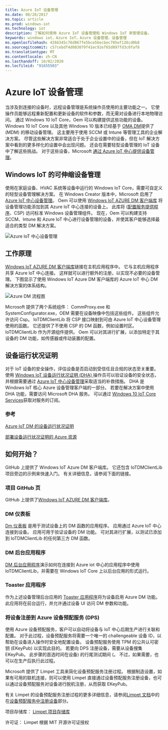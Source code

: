 ```yaml
---
title: Azure IoT 设备管理
ms.date: 08/28/2017
ms.topic: article
ms.prod: windows-iot
ms.technology: iot
description: 了解如何使用 Azure IoT 设备管理和 Windows IoT 来管理设备。
keywords: windows iot，Azure IoT，Azure 设备管理，设备管理
ms.openlocfilehash: 4266345c76d867fe5bce5becbec705ef126cd0b8
ms.sourcegitcommit: c57cebdf4d083079f41ec92ef65d897fd3c0faf8
ms.translationtype: MT
ms.contentlocale: zh-CN
ms.lasthandoff: 10/02/2020
ms.locfileid: "91655503"
---
```

# <a name="azure-iot-device-management"></a>Azure IoT 设备管理   

当涉及到连接的设备时，远程设备管理是系统操作员使用的主要功能之一。 它使操作员能够远程重新配置和更新设备的软件和参数，而无需对设备进行本地物理访问。 通过 Windows 10 IoT Core，Oem 可以构建提供这些功能的设备。 Windows 10 IoT Core 以及其他 Windows 10 版本已经基于 [OMA DM](https://en.wikipedia.org/wiki/OMA_Device_Management)提供了 (MDM) 的移动设备管理。 这主要用于使用 SCCM 或 Intune 等管理工具的企业解决方案。 尽管这些解决方案非常适合于处于企业设置中的设备，但在 IoT 解决方案中看到的更多样化的设置中会出现问题。 还会在需要轻型设备管理的 IoT 设备中了解这些挑战。 对于这些设备，Microsoft [通过 Azure IoT 中心提供设备管理](https://docs.microsoft.com/azure/iot-hub/iot-hub-device-management-overview)。    

## <a name="scalable-device-management-with-windows-iot"></a>Windows IoT 的可伸缩设备管理  

使用在家庭设备、HVAC 系统等设备中运行的 Windows IoT Core，需要可自定义的轻型设备管理解决方案。 在 Windows Creator 版本中，Microsoft 启用了 [Azure IoT 中心设备管理](https://docs.microsoft.com/azure/iot-hub/iot-hub-device-management-overview)。 Oem 可以使用 [Windows IoT AZURE DM 客户端库](https://aka.ms/iot-core-azure-dm-client) 将设备管理功能添加到其 Azure IoT 中心连接的设备上。 此库将 ([配置服务提供程序](https://msdn.microsoft.com/windows/hardware/commercialize/customize/mdm/configuration-service-provider-reference)、CSP) 访问标准 Windows 设备管理组件。  现在，Oem 可以构建支持 SCCM、Intune 和 Azure IoT 中心进行设备管理的设备，并使其客户能够选择最适合的类型 DM 解决方案。   

![Azure IoT 中心设备管理](../media/AzureIoTDM/azureDM.png) 

## <a name="how-does-it-work"></a>工作原理    

[Windows IoT AZURE DM 客户端库](https://aka.ms/iot-core-azure-dm-client)链接在主机应用程序中。 它与主机应用程序共享 Azure IoT 中心连接。 这样就可以进行额外的注册，以实现不必要的设备管理。 下图显示了使用 Windows IoT Azure DM 客户端库的 Azure IoT 中心 DM 解决方案的体系结构。     

![Azure DM 流程图](../media/AzureIoTDM/AzureDM-Architecture.png)    

Microsoft 提供了两个系统组件： CommProxy.exe 和 SystemConfigurator.exe，OEM 需要在设备映像中包括这些组件。 这些组件允许访问 Csp。 IoTDMClientLib 将 CSP 接口映射到可由 Azure IoT 中心设备管理使用的函数。 它还提供了不使用 CSP 的 DM 函数，例如设置时区。 IoTDMClientLib 作为开源组件提供。 Oem 可以对其进行扩展，以添加特定于其设备的 DM 功能，如传感器或传动装置的配置。  

## <a name="device-health-attestation"></a>设备运行状况证明    
对于 IoT 设备的安全操作，评估设备是否启动到受信任且合规的状态至关重要。 使用 [Windows IoT 设备运行状况证明 (DHA) ](https://github.com/ms-iot/iot-core-azure-dm-client/blob/master/docs/device-health-attestation.md) 操作员可以验证设备的安全状态，并根据需要通过 [Azure IoT 中心设备管理](https://github.com/ms-iot/iot-core-azure-dm-client/blob/master/README.md)采取适当的补救措施。 DHA 是 Windows IoT 核心 Azure 设备管理客户端的一部分。 若要在解决方案中使用 DHA 功能，需要访问 Microsoft DHA 服务。 可以通过 [Windows 10 IoT Core Services](https://docs.microsoft.com/windows-hardware/manufacture/iot/iotcoreservicesoverview)获取对服务的订阅。 

### <a name="reference"></a>参考   
[Azure IoT DM 的设备运行状况证明](https://github.com/ms-iot/iot-core-azure-dm-client/blob/master/docs/device-health-attestation.md)  

[部署设备运行状况证明的 Azure 资源](https://github.com/ms-iot/iot-core-azure-dm-client/blob/master/docs/dha-deploy.md#deploy-azure-resources-for-device-health-attestation)  


## <a name="how-to-get-started"></a>如何开始？  

GitHub 上提供了 Windows IoT Azure DM 客户端库。 它还包含 IoTDMClientLib 项目旁边的示例来快速入门。 有关详细信息，请参阅下面的链接。    

### <a name="project-github-page"></a>项目 GitHub 页 

GitHub 上提供了[Windows IoT AZURE DM 客户端库](https://aka.ms/iot-core-azure-dm-client)。  

### <a name="dm-dashboard"></a>DM 仪表板    

[Dm 仪表板](https://aka.ms/iot-core-azure-dm-client-dashboard) 是用于测试设备上的 DM 函数的应用程序。 应用通过 Azure IoT 中心连接到设备。 应用可用于验证设备的 DM 功能。 可对其进行扩展，以测试已添加到 IoTDMClientLib 的任何第三方 DM 函数。    

### <a name="dm-background-application"></a>DM 后台应用程序   

[DM 后台应用程序](https://aka.ms/iot-core-azure-dm-client-backgroundapp)演示如何在连接到 Azure iot 中心的应用程序中使用 IoTDMClientLib，并需要在 Windows IoT Core 上以后台应用的形式运行。    

### <a name="toaster-application"></a>Toaster 应用程序 

作为上述设备管理后台应用的 [Toaster 应用程序](https://aka.ms/iot-core-azure-dm-client-toasterapp)将为设备启用 Azure DM 功能。 此应用将在前台运行，并允许通过设备 UI 访问 DM 参数和功能。   

### <a name="registering-your-device-with-the-azure-device-provision-service-dps"></a>将设备注册到 Azure 设备预配服务 (DPS)    

使用 Azure 设备预配服务，客户可以自动将设备与 IoT 中心后期生产进行关联和配置。 对于此过程，设备预配服务将需要一个唯一的 challengeable 设备 ID，以帮助在设备进入操作时安全地配置设备。 设备预配服务使用 TPM 的公共认可密钥 (EKeyPub) 以实现此目的。 若要向 DPS 注册设备，需要从设备搜集 EKeyPub。 此步骤的首选时间在设备) 的行尾测试期间 (。 不过，如果需要，也可以在生产后执行此过程。   

Microsoft 提供了 Limpet 工具来简化设备预配服务注册过程。 根据制造设置，如果有可用的联机连接，则可以使用 Limpet 直接通过设备预配服务注册设备，也可以通过设备预配服务对设备进行脱机注册，从而获取 EKeyPub。  

有关 Limpet 的设备预配服务注册过程的更多详细信息，请参阅[Limpet 文档](https://github.com/ms-iot/azure-dm-client/blob/master/docs/limpet.md)中的在[设备预配服务中注册设备](https://github.com/ms-iot/azure-dm-client/blob/master/docs/limpet.md#setup-azure-cloud-resources)部分。    

项目存储库： [Limpet 项目存储库](https://github.com/ms-iot/azure-dm-client/)     


许可证： Limpet 根据 MIT 开源许可证授权   


